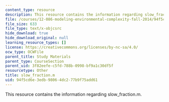 ```yaml
---
content_type: resource
description: This resource contains the information regarding slow_fraction.m.
file: /courses/12-086-modeling-environmental-complexity-fall-2014/94f5cd6e3edb98064dc277b9f75add61_slow_fraction.m
file_size: 633
file_type: text/x-objcsrc
hide_download: true
hide_download_original: null
learning_resource_types: []
license: https://creativecommons.org/licenses/by-nc-sa/4.0/
ocw_type: OCWFile
parent_title: Study Materials
parent_type: CourseSection
parent_uid: 3f82eefe-c5fd-788b-0998-bf9a1c30df5f
resourcetype: Other
title: slow_fraction.m
uid: 94f5cd6e-3edb-9806-4dc2-77b9f75add61
---
```

This resource contains the information regarding slow_fraction.m.